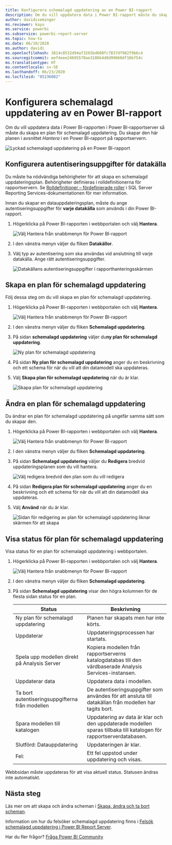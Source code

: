 ```yaml
---
title: Konfigurera schemalagd uppdatering av en Power BI-rapport
description: Om du vill uppdatera data i Power BI-rapport måste du skapa en plan för schemalagd uppdatering.
author: davidiseminger
ms.reviewer: kayu
ms.service: powerbi
ms.subservice: powerbi-report-server
ms.topic: how-to
ms.date: 06/10/2020
ms.author: davidi
ms.openlocfilehash: 3814c0532d94af3265bd608fc7837df982f9b6c4
ms.sourcegitcommit: eef4eee24695570ae3186b4d8d99660df16bf54c
ms.translationtype: HT
ms.contentlocale: sv-SE
ms.lasthandoff: 06/23/2020
ms.locfileid: "85236082"
---
```

# <a name="how-to-configure-power-bi-report-scheduled-refresh"></a>Konfigurera schemalagd uppdatering av en Power BI-rapport
Om du vill uppdatera data i Power BI-rapporten i Power BI-rapportserver så måste du skapa en plan för schemalagd uppdatering. Du skapar den här planen i avsnittet *Hantera* i en Power BI-rapport på rapportservern.

![Lyckad schemalagd uppdatering på en Power BI-rapport](media/configure-scheduled-refresh/scheduled-refresh-success.png)

## <a name="configure-data-source-credentials"></a>Konfigurera autentiseringsuppgifter för datakälla
Du måste ha nödvändiga behörigheter för att skapa en schemalagd uppdateringsplan. Behörigheter definieras i rolldefinitionerna för rapportservern. Se [Rolldefinitioner – fördefinierade roller](https://docs.microsoft.com/sql/reporting-services/security/role-definitions-predefined-roles) i SQL Server Reporting Services-dokumentationen för mer information.

Innan du skapar en datauppdateringsplan, måste du ange autentiseringsuppgifter för **varje datakälla** som används i din Power BI-rapport.

1. Högerklicka på Power BI-rapporten i webbportalen och välj **Hantera**.
   
    ![Välj Hantera från snabbmenyn för Power BI-rapport](media/configure-scheduled-refresh/manage-power-bi-report.png)
2. I den vänstra menyn väljer du fliken **Datakällor**.
3. Välj typ av autentisering som ska användas vid anslutning till varje datakälla. Ange rätt autentiseringsuppgifter.
   
    ![Datakällans autentiseringsuppgifter i rapporthanteringsskärmen](media/configure-scheduled-refresh/data-source-credentials.png)

## <a name="creating-a-schedule-refresh-plan"></a>Skapa en plan för schemalagd uppdatering
Följ dessa steg om du vill skapa en plan för schemalagd uppdatering.

1. Högerklicka på Power BI-rapporten i webbportalen och välj **Hantera**.
   
    ![Välj Hantera från snabbmenyn för Power BI-rapport](media/configure-scheduled-refresh/manage-power-bi-report.png)
2. I den vänstra menyn väljer du fliken **Schemalagd uppdatering**.
3. På sidan **schemalagd uppdatering** väljer du**ny plan för schemalagd uppdatering**.
   
    ![Ny plan för schemalagd uppdatering](media/configure-scheduled-refresh/new-scheduled-refresh-plan.png)
4. På sidan **Ny plan för schemalagd uppdatering** anger du en beskrivning och ett schema för när du vill att din datamodell ska uppdateras.
5. Välj **Skapa plan för schemalagd uppdatering** när du är klar.
   
    ![Skapa plan för schemalagd uppdatering](media/configure-scheduled-refresh/create-scheduled-refresh-plan.png)

## <a name="modifying-a-schedule-refresh-plan"></a>Ändra en plan för schemalagd uppdatering
Du ändrar en plan för schemalagd uppdatering på ungefär samma sätt som du skapar den.

1. Högerklicka på Power BI-rapporten i webbportalen och välj **Hantera**.
   
    ![Välj Hantera från snabbmenyn för Power BI-rapport](media/configure-scheduled-refresh/manage-power-bi-report.png)
2. I den vänstra menyn väljer du fliken **Schemalagd uppdatering**.
3. På sidan **Schemalagd uppdatering** väljer du **Redigera** bredvid uppdateringsplanen som du vill hantera.
   
    ![Välj redigera bredvid den plan som du vill redigera](media/configure-scheduled-refresh/edit-scheduled-refresh-plan.png)
4. På sidan **Redigera plan för schemalagd uppdatering** anger du en beskrivning och ett schema för när du vill att din datamodell ska uppdateras.
5. Välj **Använd** när du är klar.
   
    ![Sidan för redigering av plan för schemalagd uppdatering liknar skärmen för att skapa](media/configure-scheduled-refresh/edit-scheduled-refresh-plan-page.png)

## <a name="viewing-the-status-of-schedule-refresh-plan"></a>Visa status för plan för schemalagd uppdatering
Visa status för en plan för schemalagd uppdatering i webbportalen.

1. Högerklicka på Power BI-rapporten i webbportalen och välj **Hantera**.
   
    ![Välj Hantera från snabbmenyn för Power BI-rapport](media/configure-scheduled-refresh/manage-power-bi-report.png)
2. I den vänstra menyn väljer du fliken **Schemalagd uppdatering**.
3. På sidan **Schemalagd uppdatering** visar den högra kolumnen för de flesta sidan status för en plan.
   
   | **Status** | **Beskrivning** |
   | --- | --- |
   | Ny plan för schemalagd uppdatering |Planen har skapats men har inte körts. |
   | Uppdaterar |Uppdateringsprocessen har startats. |
   | Spela upp modellen direkt på Analysis Server |Kopiera modellen från rapportserverns katalogdatabas till den värdbaserade Analysis Services-instansen. |
   | Uppdaterar data |Uppdatera data i modellen. |
   | Ta bort autentiseringsuppgifterna från modellen |De autentiseringsuppgifter som användes för att ansluta till datakällan från modellen har tagits bort. |
   | Spara modellen till katalogen |Uppdatering av data är klar och den uppdaterade modellen sparas tillbaka till katalogen för rapportserverdatabasen. |
   | Slutförd: Datauppdatering |Uppdateringen är klar. |
   | Fel: |Ett fel uppstod under uppdatering och visas. |

Webbsidan måste uppdateras för att visa aktuell status. Statusen ändras inte automatiskt.

## <a name="next-steps"></a>Nästa steg
Läs mer om att skapa och ändra scheman i [Skapa, ändra och ta bort scheman](https://docs.microsoft.com/sql/reporting-services/subscriptions/create-modify-and-delete-schedules).

Information om hur du felsöker schemalagd uppdatering finns i [Felsök schemalagd uppdatering i Power BI Report Server](scheduled-refresh-troubleshoot.md).

Har du fler frågor? [Fråga Power BI Community](https://community.powerbi.com/)

